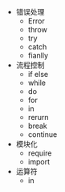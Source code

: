 *   错误处理
    *   Error
    *   throw
    *   try
    *   catch
    *   fianlly
*   流程控制
    *   if else
    *   while
    *   do
    *   for
    *   in
    *   rerurn
    *   break
    *   continue
*   模块化
    *   require
    *   import
*   运算符
    *   in